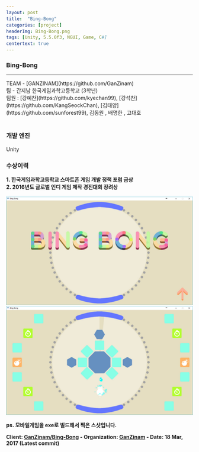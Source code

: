 ```yaml
---
layout: post
title:  "Bing-Bong"
categories: [project]
headerImg: Bing-Bong.png
tags: [Unity, 5.5.0f3, NGUI, Game, C#]
centertext: true
---
```

### Bing-Bong
<hr class="hr-dashed"/>
TEAM - [GANZINAM](https://github.com/GanZinam) <br>
팀 - 간지남 한국게임과학고등학교 (3학년) <br>
팀원 : [강예찬](https://github.com/kyechan99), [강석찬](https://github.com/KangSeockChan), [김태양](https://github.com/sunforest99), 김동원 , 배명한 , 고대호<br><br>

### 개발 엔진 <br>
Unity

### 수상이력
<strong>1. 한국게임과학고등학교 스마트폰 게임 개발 정책 포럼 금상 <br>2. 2016년도 글로벌 인디 게임 제작 경진대회 장려상 <br><br><strong>
<img class="post-img" src="/assets/img/portfolio/bing-bong/Bing-Bong_Logo.jpg" alt="">
<img class="post-img" src="/assets/img/portfolio/bing-bong/playing.jpg" alt="">

ps. 모바일게임을 exe로 빌드해서 찍은 스샷입니다.<br>

Client: [GanZinam/Bing-Bong](https://github.com/GanZinam/Bing-Bong) - 
Organization: [GanZinam](https://github.com/GanZinam) -
Date: 18 Mar, 2017 (Latest commit)